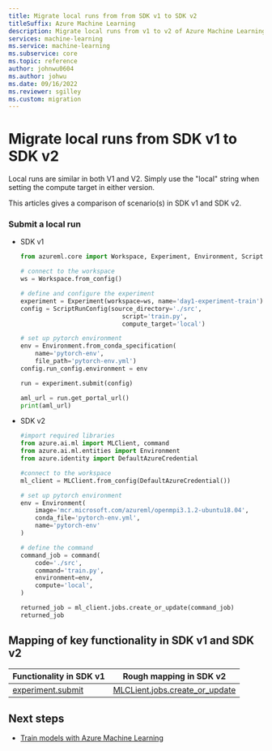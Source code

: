 ```yaml
---
title: Migrate local runs from from SDK v1 to SDK v2
titleSuffix: Azure Machine Learning
description: Migrate local runs from v1 to v2 of Azure Machine Learning SDK
services: machine-learning
ms.service: machine-learning
ms.subservice: core
ms.topic: reference
author: johnwu0604
ms.author: johwu
ms.date: 09/16/2022
ms.reviewer: sgilley
ms.custom: migration
---
```


# Migrate local runs from SDK v1 to SDK v2

Local runs are similar in both V1 and V2. Simply use the "local" string when setting the compute target in either version.

This articles gives a comparison of scenario(s) in SDK v1 and SDK v2.

### Submit a local run

* SDK v1

    ```python
    from azureml.core import Workspace, Experiment, Environment, ScriptRunConfig
    
    # connect to the workspace
    ws = Workspace.from_config()
    
    # define and configure the experiment
    experiment = Experiment(workspace=ws, name='day1-experiment-train')
    config = ScriptRunConfig(source_directory='./src',
                                script='train.py',
                                compute_target='local')
    
    # set up pytorch environment
    env = Environment.from_conda_specification(
        name='pytorch-env',
        file_path='pytorch-env.yml')
    config.run_config.environment = env
    
    run = experiment.submit(config)
    
    aml_url = run.get_portal_url()
    print(aml_url)
    ```

* SDK v2

    ```python
    #import required libraries
    from azure.ai.ml import MLClient, command
    from azure.ai.ml.entities import Environment
    from azure.identity import DefaultAzureCredential
    
    #connect to the workspace
    ml_client = MLClient.from_config(DefaultAzureCredential())
    
    # set up pytorch environment
    env = Environment(
        image='mcr.microsoft.com/azureml/openmpi3.1.2-ubuntu18.04',
        conda_file='pytorch-env.yml',
        name='pytorch-env'
    )
    
    # define the command
    command_job = command(
        code='./src',
        command='train.py',
        environment=env,
        compute='local',
    )
    
    returned_job = ml_client.jobs.create_or_update(command_job)
    returned_job
    ```

## Mapping of key functionality in SDK v1 and SDK v2

|Functionality in SDK v1|Rough mapping in SDK v2|
|-|-|
|[experiment.submit](/python/api/azureml-core/azureml.core.experiment.experiment#azureml-core-experiment-experiment-submit)|[MLCLient.jobs.create_or_update](/python/api/azure-ai-ml/azure.ai.ml.mlclient#azure-ai-ml-mlclient-create-or-update)|

## Next steps

* [Train models with Azure Machine Learning](concept-train-machine-learning-model.md)